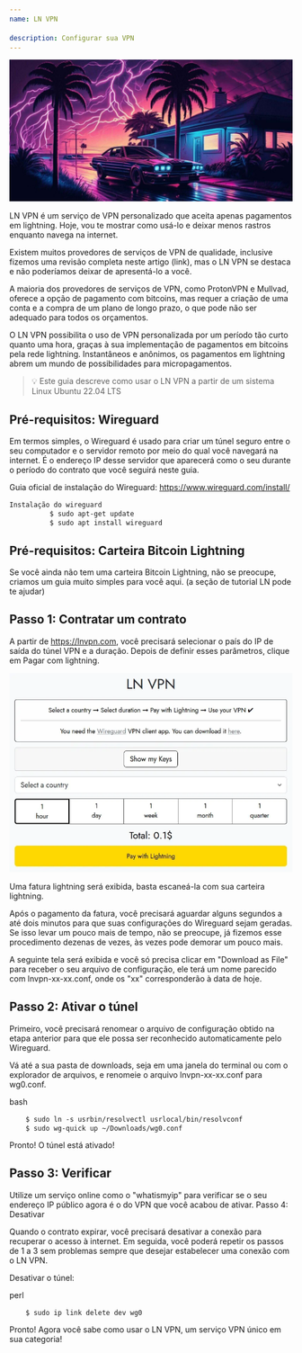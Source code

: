 ```yaml
---
name: LN VPN

description: Configurar sua VPN
---
```


![image](assets/cover.jpeg)

LN VPN é um serviço de VPN personalizado que aceita apenas pagamentos em lightning. Hoje, vou te mostrar como usá-lo e deixar menos rastros enquanto navega na internet.

Existem muitos provedores de serviços de VPN de qualidade, inclusive fizemos uma revisão completa neste artigo (link), mas o LN VPN se destaca e não poderíamos deixar de apresentá-lo a você.

A maioria dos provedores de serviços de VPN, como ProtonVPN e Mullvad, oferece a opção de pagamento com bitcoins, mas requer a criação de uma conta e a compra de um plano de longo prazo, o que pode não ser adequado para todos os orçamentos.

O LN VPN possibilita o uso de VPN personalizada por um período tão curto quanto uma hora, graças à sua implementação de pagamentos em bitcoins pela rede lightning. Instantâneos e anônimos, os pagamentos em lightning abrem um mundo de possibilidades para micropagamentos.

> 💡 Este guia descreve como usar o LN VPN a partir de um sistema Linux Ubuntu 22.04 LTS

## Pré-requisitos: Wireguard

Em termos simples, o Wireguard é usado para criar um túnel seguro entre o seu computador e o servidor remoto por meio do qual você navegará na internet. É o endereço IP desse servidor que aparecerá como o seu durante o período do contrato que você seguirá neste guia.

Guia oficial de instalação do Wireguard: https://www.wireguard.com/install/

```
Instalação do wireguard
          $ sudo apt-get update
          $ sudo apt install wireguard
```

## Pré-requisitos: Carteira Bitcoin Lightning

Se você ainda não tem uma carteira Bitcoin Lightning, não se preocupe, criamos um guia muito simples para você aqui. (a seção de tutorial LN pode te ajudar)

## Passo 1: Contratar um contrato

A partir de https://lnvpn.com, você precisará selecionar o país do IP de saída do túnel VPN e a duração. Depois de definir esses parâmetros, clique em Pagar com lightning.

![image](assets/1.webp)

Uma fatura lightning será exibida, basta escaneá-la com sua carteira lightning.

Após o pagamento da fatura, você precisará aguardar alguns segundos a até dois minutos para que suas configurações do Wireguard sejam geradas. Se isso levar um pouco mais de tempo, não se preocupe, já fizemos esse procedimento dezenas de vezes, às vezes pode demorar um pouco mais.

A seguinte tela será exibida e você só precisa clicar em "Download as File" para receber o seu arquivo de configuração, ele terá um nome parecido com lnvpn-xx-xx.conf, onde os "xx" corresponderão à data de hoje.

## Passo 2: Ativar o túnel

Primeiro, você precisará renomear o arquivo de configuração obtido na etapa anterior para que ele possa ser reconhecido automaticamente pelo Wireguard.

Vá até a sua pasta de downloads, seja em uma janela do terminal ou com o explorador de arquivos, e renomeie o arquivo lnvpn-xx-xx.conf para wg0.conf.

bash

```
    $ sudo ln -s usrbin/resolvectl usrlocal/bin/resolvconf
    $ sudo wg-quick up ~/Downloads/wg0.conf
```

Pronto! O túnel está ativado!

## Passo 3: Verificar

Utilize um serviço online como o "whatismyip" para verificar se o seu endereço IP público agora é o do VPN que você acabou de ativar.
Passo 4: Desativar

Quando o contrato expirar, você precisará desativar a conexão para recuperar o acesso à internet. Em seguida, você poderá repetir os passos de 1 a 3 sem problemas sempre que desejar estabelecer uma conexão com o LN VPN.

Desativar o túnel:

perl

```
    $ sudo ip link delete dev wg0
```

Pronto! Agora você sabe como usar o LN VPN, um serviço VPN único em sua categoria!
